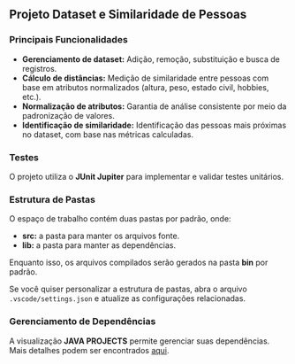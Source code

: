 ## Projeto Dataset e Similaridade de Pessoas

### Principais Funcionalidades
- **Gerenciamento de dataset:** Adição, remoção, substituição e busca de registros.
- **Cálculo de distâncias:** Medição de similaridade entre pessoas com base em atributos normalizados (altura, peso, estado civil, hobbies, etc.).
- **Normalização de atributos:** Garantia de análise consistente por meio da padronização de valores.
- **Identificação de similaridade:** Identificação das pessoas mais próximas no dataset, com base nas métricas calculadas.


### Testes
O projeto utiliza o **JUnit Jupiter** para implementar e validar testes unitários.  

### Estrutura de Pastas  
O espaço de trabalho contém duas pastas por padrão, onde:  

- **src:** a pasta para manter os arquivos fonte.  
- **lib:** a pasta para manter as dependências.  

Enquanto isso, os arquivos compilados serão gerados na pasta **bin** por padrão.  

Se você quiser personalizar a estrutura de pastas, abra o arquivo `.vscode/settings.json` e atualize as configurações relacionadas.  

### Gerenciamento de Dependências  
A visualização **JAVA PROJECTS** permite gerenciar suas dependências. Mais detalhes podem ser encontrados [aqui](https://github.com/microsoft/vscode-java-dependency#manage-dependencies).

